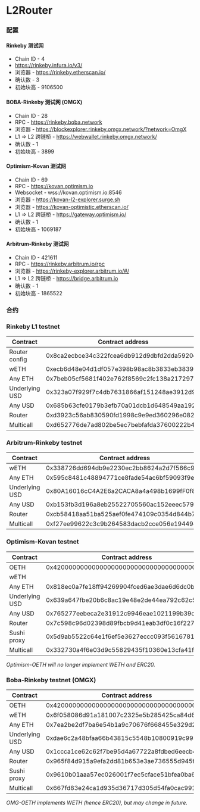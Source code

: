 # L2Router
### 配置

#### Rinkeby 测试网
- Chain ID - 4
- https://rinkeby.infura.io/v3/
- 浏览器 - https://rinkeby.etherscan.io/
- 确认数 - 3
- 初始块高 - 9106500

#### BOBA-Rinkeby 测试网 (OMGX)
- Chain ID - 28
- RPC - https://rinkeby.boba.network
- 浏览器 - https://blockexplorer.rinkeby.omgx.network/?network=OmgX
- L1 => L2 跨链桥 - https://webwallet.rinkeby.omgx.network/
- 确认数 - 1
- 初始块高 - 3899

#### Optimism-Kovan 测试网
- Chain ID - 69
- RPC - https://kovan.optimism.io
- Websocket - wss://kovan.optimism.io:8546
- 浏览器 - https://kovan-l2-explorer.surge.sh
- 浏览器 - https://kovan-optimistic.etherscan.io/
- L1 => L2 跨链桥 - https://gateway.optimism.io/
- 确认数 - 1
- 初始块高 - 1069187

#### Arbitrum-Rinkeby 测试网
- Chain ID - 421611
- RPC - https://rinkeby.arbitrum.io/rpc
- 浏览器 - https://rinkeby-explorer.arbitrum.io/#/
- L1 => L2 跨链桥 - https://bridge.arbitrum.io
- 确认数 - 1
- 初始块高 - 1865522

### 合约
### Rinkeby L1 testnet
| Contract | Contract address |
| - | - |
| Router config | 0x8ca2ecbce34c322fcea6db912d9dbfd2dda5920d |
| wETH | 0xecb6d48e04d1df057e398b98ac8b3833eb3839ec |
| Any ETH | 0x7beb05cf5681f402e762f8569c2fc138a2172978 |
| Underlying USD | 0x323a07f929f7c4db7631866af151248ae3912d98 |
| Any USD | 0x685b63cfe0179b3efb70a01dcb1d648549aa192d |
| Router | 0xd3923c56ab830590fd1998c9e9ed360296e082fc |
| Multicall | 0xd652776de7ad802be5ec7bebfafda37600222b48 |

### Arbitrum-Rinkeby testnet
| Contract | Contract address |
| - | - |
| wETH | 0x338726dd694db9e2230ec2bb8624a2d7f566c96d |
| Any ETH | 0x595c8481c48894771ce8fade54ac6bf59093f9e8 |
| Underlying USD | 0x80A16016cC4A2E6a2CACA8a4a498b1699fF0f844 |
| Any USD | 0xb153fb3d196a8eb25522705560ac152eeec57901 |
| Router | 0xcb58418aa51ba525aef0fe474109c0354d844b7c |
| Multicall | 0xf27ee99622c3c9b264583dacb2cce056e194494f |

### Optimism-Kovan testnet
| Contract | Contract address |
| - | - |
| OETH | 0x4200000000000000000000000000000000000006 |
| wETH ||
| Any ETH | 0x818ec0a7fe18ff94269904fced6ae3dae6d6dc0b |
| Underlying USD | 0x639a647fbe20b6c8ac19e48e2de44ea792c62c5c |
| Any USD | 0x765277eebeca2e31912c9946eae1021199b39c61 |
| Router | 0x7c598c96d02398d89fbcb9d41eab3df0c16f227d |
| Sushi proxy | 0x5d9ab5522c64e1f6ef5e3627eccc093f56167818 |
| Multicall | 0x332730a4f6e03d9c55829435f10360e13cfa41ff |

*Optimism-OETH will no longer implement WETH and ERC20.*

### Boba-Rinkeby testnet (OMGX)
| Contract | Contract address |
| - | - |
| OETH | 0x4200000000000000000000000000000000000006 |
| wETH | 0x6f058086d91a181007c2325e5b285425ca84d615 |
| Any ETH | 0x7ea2be2df7ba6e54b1a9c70676f668455e329d29 |
| Underlying USD | 0xdae6c2a48bfaa66b43815c5548b10800919c993e |
| Any USD | 0x1ccca1ce62c62f7be95d4a67722a8fdbed6eecb4 |
| Router | 0x965f84d915a9efa2dd81b653e3ae736555d945f4 |
| Sushi proxy | 0x9610b01aaa57ec026001f7ec5cface51bfea0ba6 |
| Multicall | 0x667fd83e24ca1d935d36717d305d54fa0cac991c |

*OMG-OETH implements WETH (hence ERC20), but may change in future.*

